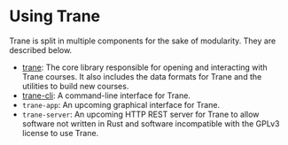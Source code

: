 # Using Trane

Trane is split in multiple components for the sake of modularity. They are described below.

- [trane](https://github.com/trane-project/trane): The core library responsible for opening and
  interacting with Trane courses. It also includes the data formats for Trane and the utilities to
  build new courses.
- [trane-cli](https://github.com/trane-project/trane-cli): A command-line interface for Trane.
- `trane-app`: An upcoming graphical interface for Trane.
- `trane-server`: An upcoming HTTP REST server for Trane to allow software not written in Rust and
  software incompatible with the GPLv3 license to use Trane.
